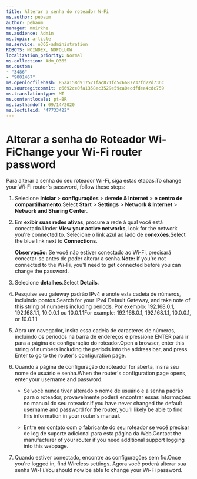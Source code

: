 ```yaml
---
title: Alterar a senha do roteador W-Fi
ms.author: pebaum
author: pebaum
manager: mnirkhe
ms.audience: Admin
ms.topic: article
ms.service: o365-administration
ROBOTS: NOINDEX, NOFOLLOW
localization_priority: Normal
ms.collection: Adm_O365
ms.custom:
- "3486"
- "9001467"
ms.openlocfilehash: 85aa158d917521fac871fd5c6687737fd22d736c
ms.sourcegitcommit: c6692ce0fa1358ec3529e59ca0ecdfdea4cdc759
ms.translationtype: MT
ms.contentlocale: pt-BR
ms.lasthandoff: 09/14/2020
ms.locfileid: "47733422"
---
```

# <a name="change-your-wi-fi-router-password"></a><span data-ttu-id="1b45a-102">Alterar a senha do Roteador Wi-Fi</span><span class="sxs-lookup"><span data-stu-id="1b45a-102">Change your Wi-Fi router password</span></span>

<span data-ttu-id="1b45a-103">Para alterar a senha do seu roteador Wi-Fi, siga estas etapas:</span><span class="sxs-lookup"><span data-stu-id="1b45a-103">To change your Wi-Fi router's password, follow these steps:</span></span>

1. <span data-ttu-id="1b45a-104">Selecione **Iniciar**  >  **configurações**  >  de**rede & Internet**  >  **e centro de compartilhamento**.</span><span class="sxs-lookup"><span data-stu-id="1b45a-104">Select **Start** > **Settings** > **Network & Internet** > **Network and Sharing Center**.</span></span>

2. <span data-ttu-id="1b45a-105">Em **exibir suas redes ativas**, procure a rede à qual você está conectado.</span><span class="sxs-lookup"><span data-stu-id="1b45a-105">Under **View your active networks**, look for the network you're connected to.</span></span> <span data-ttu-id="1b45a-106">Selecione o link azul ao lado de **conexões**.</span><span class="sxs-lookup"><span data-stu-id="1b45a-106">Select the blue link next to **Connections**.</span></span><br>

   <span data-ttu-id="1b45a-107">**Observação:** Se você não estiver conectado ao Wi-Fi, precisará conectar-se antes de poder alterar a senha.</span><span class="sxs-lookup"><span data-stu-id="1b45a-107">**Note:** If you're not connected to the Wi-Fi, you'll need to get connected before you can change the password.</span></span>

3. <span data-ttu-id="1b45a-108">Selecione **detalhes**.</span><span class="sxs-lookup"><span data-stu-id="1b45a-108">Select **Details**.</span></span>

4. <span data-ttu-id="1b45a-109">Pesquise seu gateway padrão IPv4 e anote esta cadeia de números, incluindo pontos.</span><span class="sxs-lookup"><span data-stu-id="1b45a-109">Search for your IPv4 Default Gateway, and take note of this string of numbers including periods.</span></span> <span data-ttu-id="1b45a-110">Por exemplo: 192.168.0.1, 192.168.1.1, 10.0.0.1 ou 10.0.1.1</span><span class="sxs-lookup"><span data-stu-id="1b45a-110">For example: 192.168.0.1, 192.168.1.1, 10.0.0.1, or 10.0.1.1</span></span>

5. <span data-ttu-id="1b45a-111">Abra um navegador, insira essa cadeia de caracteres de números, incluindo os períodos na barra de endereços e pressione ENTER para ir para a página de configuração do roteador.</span><span class="sxs-lookup"><span data-stu-id="1b45a-111">Open a browser, enter this string of numbers including the periods into the address bar, and press Enter to go to the router's configuration page.</span></span>

6. <span data-ttu-id="1b45a-112">Quando a página de configuração do roteador for aberta, insira seu nome de usuário e senha.</span><span class="sxs-lookup"><span data-stu-id="1b45a-112">When the router's configuration page opens, enter your username and password.</span></span><br>
   - <span data-ttu-id="1b45a-113">Se você nunca tiver alterado o nome de usuário e a senha padrão para o roteador, provavelmente poderá encontrar essas informações no manual do seu roteador.</span><span class="sxs-lookup"><span data-stu-id="1b45a-113">If you have never changed the default username and password for the router, you'll likely be able to find this information in your router's manual.</span></span>

   - <span data-ttu-id="1b45a-114">Entre em contato com o fabricante do seu roteador se você precisar de log de suporte adicional para esta página da Web.</span><span class="sxs-lookup"><span data-stu-id="1b45a-114">Contact the manufacturer of your router if you need additional support logging into this webpage.</span></span>

7. <span data-ttu-id="1b45a-115">Quando estiver conectado, encontre as configurações sem fio.</span><span class="sxs-lookup"><span data-stu-id="1b45a-115">Once you're logged in, find Wireless settings.</span></span> <span data-ttu-id="1b45a-116">Agora você poderá alterar sua senha Wi-Fi.</span><span class="sxs-lookup"><span data-stu-id="1b45a-116">You should now be able to change your Wi-Fi password.</span></span>
